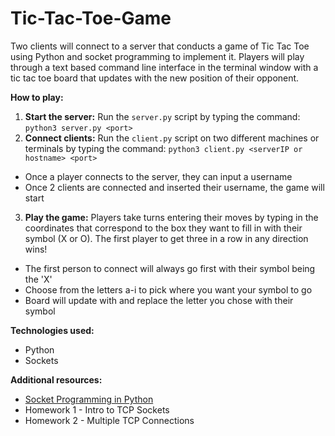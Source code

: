 # Tic-Tac-Toe-Game

Two clients will connect to a server that conducts a game of Tic Tac Toe using Python and socket programming to implement it. Players will play through a text based command line interface in the terminal window with a tic tac toe board that updates with the new position of their opponent.

**How to play:**
1. **Start the server:** Run the `server.py` script by typing the command: `python3 server.py <port>`
2. **Connect clients:** Run the `client.py` script on two different machines or terminals by typing the command: `python3 client.py <serverIP or hostname> <port>`
- Once a player connects to the server, they can input a username
- Once 2 clients are connected and inserted their username, the game will start
3. **Play the game:** Players take turns entering their moves by typing in the coordinates that correspond to the box they want to fill in with their symbol (X or O). The first player to get three in a row in any direction wins!
- The first person to connect will always go first with their symbol being the 'X'
- Choose from the letters a-i to pick where you want your symbol to go
- Board will update with and replace the letter you chose with their symbol

**Technologies used:**
* Python
* Sockets

**Additional resources:**
* [Socket Programming in Python](https://realpython.com/python-sockets/)
* Homework 1 - Intro to TCP Sockets
* Homework 2 - Multiple TCP Connections
